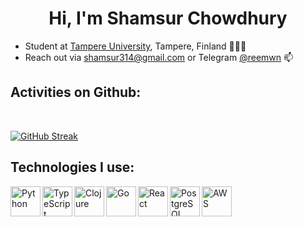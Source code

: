 <h1 align='center'> Hi, I'm Shamsur Chowdhury </h1>

- Student at [Tampere University](https://www.tuni.fi/en), Tampere, Finland 🧑🏽‍🎓
- Reach out via shamsur314@gmail.com or Telegram [@reemwn](https://t.me/reemwn) 📫

## Activities on Github:

<br/>

[![GitHub Streak](http://github-readme-streak-stats.herokuapp.com?user=shamsch&theme=dark&date_format=M%20j%5B%2C%20Y%5D)](https://git.io/streak-stats)


## Technologies I use:

<div> 
    <!-- python logo -->
    <img src="https://img.icons8.com/color/48/000000/python.png" alt="Python" align="left" width="48" height="48">
    <!-- typescript logo -->
    <img src="https://img.icons8.com/color/48/000000/typescript.png" alt="TypeScript" align="left" width="48" height="48">
    <!-- clojure logo -->
    <img src="https://upload.wikimedia.org/wikipedia/commons/5/5d/Clojure_logo.svg" alt="Clojure" align="left" width="48" height="48">
    <!-- golang logo -->
    <img src="https://img.icons8.com/color/48/000000/golang.png" alt="Go" align="left" width="48" height="48">
    <!-- react logo -->
    <img src="https://img.icons8.com/plasticine/344/react.png" alt="React" align="left" width="48" height="48">
    <!-- postgresql logo -->
    <img src="https://img.icons8.com/color/48/000000/postgresql.png" alt="PostgreSQL" align="left" width="48" height="48">
    <!-- aws logo -->
    <img src="https://img.icons8.com/color/48/000000/amazon-web-services.png" alt="AWS" align="left" width="48" height="48">
</div>

<br/>

<!---
shamsch/shamsch is a ✨ special ✨ repository because its `README.md` (this file) appears on your GitHub profile.
You can click the Preview link to take a look at your changes.
--->
